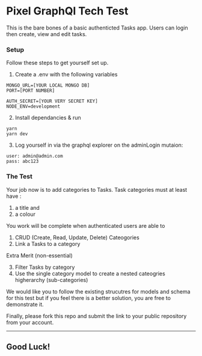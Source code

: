 # Pixel GraphQl Tech Test

This is the bare bones of a basic authenticted Tasks app. Users can login then create, view and edit tasks.

### Setup

Follow these steps to get yourself set up.

1. Create a .env with the following variables

```
MONGO_URL=[YOUR LOCAL MONGO DB]
PORT=[PORT NUMBER]

AUTH_SECRET=[YOUR VERY SECRET KEY]
NODE_ENV=development
```

2. Install dependancies & run

```
yarn
yarn dev
```

3. Log yourself in via the graphql explorer on the adminLogin mutaion:

```
user: admin@admin.com
pass: abc123
```

### The Test

Your job now is to add categories to Tasks. Task categories must at least have :

1. a title and
2. a colour

You work will be complete when authenticated users are able to

1. CRUD (Create, Read, Update, Delete) Cateogories
2. Link a Tasks to a category

Extra Merit (non-essential)

3. Filter Tasks by category
4. Use the single category model to create a nested cateogries higherarchy (sub-categories)

We would like you to follow the existing strucutres for models and schema for this test but if you feel there is a better solution, you are free to demonstrate it.

Finally, please fork this repo and submit the link to your public repository from your account.

---

## Good Luck!
